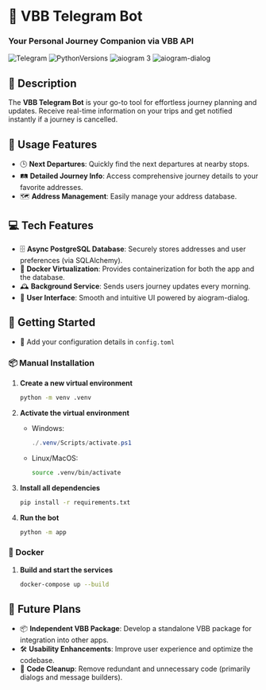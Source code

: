 # 🚀 VBB Telegram Bot

### Your Personal Journey Companion via VBB API

![Telegram](https://img.shields.io/badge/Telegram-blue?style=flat&logo=telegram)
![PythonVersions](https://img.shields.io/pypi/pyversions/aiogram)
![aiogram 3](https://img.shields.io/badge/dev--3.x-aiogram-blue)
![aiogram-dialog](https://img.shields.io/badge/beta--2.x-aiogram__dialog-green)

## 🌟 Description

The **VBB Telegram Bot** is your go-to tool for effortless journey planning and updates. Receive real-time information
on your trips and get notified instantly if a journey is cancelled.

## 🔧 Usage Features

- 🕒 **Next Departures**: Quickly find the next departures at nearby stops.
- 🛤️ **Detailed Journey Info**: Access comprehensive journey details to your favorite addresses.
- 🗺️ **Address Management**: Easily manage your address database.

## 💻 Tech Features

- 🗄️ **Async PostgreSQL Database**: Securely stores addresses and user preferences (via SQLAlchemy).
- 🐳 **Docker Virtualization**: Provides containerization for both the app and the database.
- 🕰️ **Background Service**: Sends users journey updates every morning.
- 🎨 **User Interface**: Smooth and intuitive UI powered by aiogram-dialog.

## 🚀 Getting Started

* 📄 Add your configuration details in `config.toml`

### 📦 Manual Installation

1. **Create a new virtual environment**

    ```bash
    python -m venv .venv
    ```

2. **Activate the virtual environment**

    - Windows:
        ```powershell
        ./.venv/Scripts/activate.ps1
        ```
    - Linux/MacOS:
        ```bash
        source .venv/bin/activate 
        ```

3. **Install all dependencies**

    ```bash
    pip install -r requirements.txt
    ```

4. **Run the bot**

    ```bash
    python -m app
    ```

### 🐳 Docker

1. **Build and start the services**

    ```bash
    docker-compose up --build
    ```

## 📅 Future Plans

- 📦 **Independent VBB Package**: Develop a standalone VBB package for integration into other apps.
- 🛠️ **Usability Enhancements**: Improve user experience and optimize the codebase.
- 🧹 **Code Cleanup**: Remove redundant and unnecessary code (primarily dialogs and message builders).
